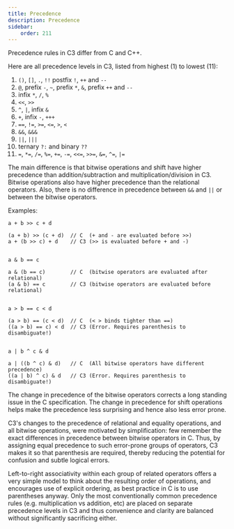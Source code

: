 ```yaml
---
title: Precedence
description: Precedence
sidebar:
    order: 211
---
```


Precedence rules in C3 differ from C and C++. 

Here are all precedence levels in C3, listed from highest (1) to lowest (11):

1. `()`, `[]`, `.`, `!!` postfix `!`, `++` and `--` 
2. `@`, prefix `-`, `~`, prefix `*`, `&`, prefix `++` and `--`
3. infix `*`, `/`, `%`
4. `<<`, `>>`
5. `^`, `|`, infix `&`
6. `+`, infix `-`, `+++`
7. `==`, `!=`, `>=`, `<=`, `>`, `<`
8. `&&`, `&&&`
9. `||`, `|||`
10. ternary `?:` and binary `??`
11. `=`, `*=`, `/=`, `%=`, `+=`, `-=`, `<<=`, `>>=`, `&=`, `^=`, `|=`


The main difference is that bitwise operations and shift have higher precedence than addition/subtraction and multiplication/division in C3. Bitwise operations also have higher precedence than the relational operators. Also, there is no difference in precedence between `&&` and `||` or between the bitwise operators.

Examples:

```c3
a + b >> c + d

(a + b) >> (c + d)  // C  (+ and - are evaluated before >>)
a + (b >> c) + d    // C3 (>> is evaluated before + and -)


a & b == c

a & (b == c)        // C  (bitwise operators are evaluated after relational)
(a & b) == c        // C3 (bitwise operators are evaluated before relational)


a > b == c < d

(a > b) == (c < d)  // C  (< > binds tighter than ==)
((a > b) == c) < d  // C3 (Error. Requires parenthesis to disambiguate!)


a | b ^ c & d

a | ((b ^ c) & d)   // C  (All bitwise operators have different precedence)
((a | b) ^ c) & d   // C3 (Error. Requires parenthesis to disambiguate!)
```

The change in precedence of the bitwise operators corrects a long standing issue in the C specification. The change in precedence for shift operations helps make the precedence less surprising and hence also less error prone.

C3's changes to the precedence of relational and equality operations, and all bitwise operations, were motivated by simplification: few remember the exact differences in precedence between bitwise operators in C. Thus, by assigning equal precedence to such error-prone groups of operators, C3 makes it so that parenthesis are required, thereby reducing the potential for confusion and subtle logical errors.

Left-to-right associativity within each group of related operators offers a very simple model to think about the resulting order of operations, and encourages use of explicit ordering, as best practice in C is to use parentheses anyway. Only the most conventionally common precedence rules (e.g. multiplication vs addition, etc) are placed on separate precedence levels in C3 and thus convenience and clarity are balanced without significantly sacrificing either.
